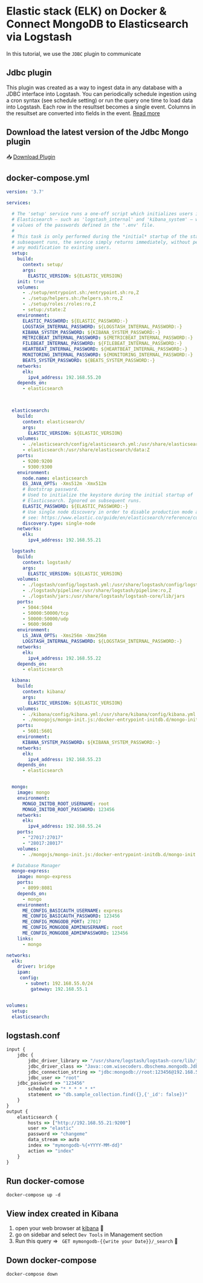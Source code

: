 # Elastic stack (ELK) on Docker & Connect MongoDB to Elasticsearch via Logstash
In this tutorial, we use the ``JDBC`` plugin to communicate
## Jdbc plugin
This plugin was created as a way to ingest data in any database with a JDBC interface into Logstash. You can periodically schedule ingestion using a cron syntax (see schedule setting) or run the query one time to load data into Logstash. Each row in the resultset becomes a single event. Columns in the resultset are converted into fields in the event. [Read more](https://www.elastic.co/guide/en/logstash/current/plugins-inputs-jdbc.html)

## Download the latest version of the Jdbc Mongo plugin
:inbox_tray: [Download Plugin](https://dbschema.com/jdbc-driver/MongoDb.html)

## docker-compose.yml
```yml
version: '3.7'

services:

  # The 'setup' service runs a one-off script which initializes users inside
  # Elasticsearch — such as 'logstash_internal' and 'kibana_system' — with the
  # values of the passwords defined in the '.env' file.
  #
  # This task is only performed during the *initial* startup of the stack. On all
  # subsequent runs, the service simply returns immediately, without performing
  # any modification to existing users.
  setup:
    build:
      context: setup/
      args:
        ELASTIC_VERSION: ${ELASTIC_VERSION}
    init: true
    volumes:
      - ./setup/entrypoint.sh:/entrypoint.sh:ro,Z
      - ./setup/helpers.sh:/helpers.sh:ro,Z
      - ./setup/roles:/roles:ro,Z
      - setup:/state:Z
    environment:
      ELASTIC_PASSWORD: ${ELASTIC_PASSWORD:-}
      LOGSTASH_INTERNAL_PASSWORD: ${LOGSTASH_INTERNAL_PASSWORD:-}
      KIBANA_SYSTEM_PASSWORD: ${KIBANA_SYSTEM_PASSWORD:-}
      METRICBEAT_INTERNAL_PASSWORD: ${METRICBEAT_INTERNAL_PASSWORD:-}
      FILEBEAT_INTERNAL_PASSWORD: ${FILEBEAT_INTERNAL_PASSWORD:-}
      HEARTBEAT_INTERNAL_PASSWORD: ${HEARTBEAT_INTERNAL_PASSWORD:-}
      MONITORING_INTERNAL_PASSWORD: ${MONITORING_INTERNAL_PASSWORD:-}
      BEATS_SYSTEM_PASSWORD: ${BEATS_SYSTEM_PASSWORD:-}
    networks:
      elk:
        ipv4_address: 192.168.55.20
    depends_on:
      - elasticsearch
  


  elasticsearch:
    build:
      context: elasticsearch/
      args:
        ELASTIC_VERSION: ${ELASTIC_VERSION}
    volumes:
      - ./elasticsearch/config/elasticsearch.yml:/usr/share/elasticsearch/config/elasticsearch.yml:ro,Z
      - elasticsearch:/usr/share/elasticsearch/data:Z
    ports:
      - 9200:9200
      - 9300:9300
    environment:
      node.name: elasticsearch
      ES_JAVA_OPTS: -Xms512m -Xmx512m
      # Bootstrap password.
      # Used to initialize the keystore during the initial startup of
      # Elasticsearch. Ignored on subsequent runs.
      ELASTIC_PASSWORD: ${ELASTIC_PASSWORD:-}
      # Use single node discovery in order to disable production mode and avoid bootstrap checks.
      # see: https://www.elastic.co/guide/en/elasticsearch/reference/current/bootstrap-checks.html
      discovery.type: single-node
    networks:
      elk:
        ipv4_address: 192.168.55.21

  logstash:
    build:
      context: logstash/
      args:
        ELASTIC_VERSION: ${ELASTIC_VERSION}
    volumes:
      - ./logstash/config/logstash.yml:/usr/share/logstash/config/logstash.yml:ro,Z
      - ./logstash/pipeline:/usr/share/logstash/pipeline:ro,Z
      - ./logstash/jars:/usr/share/logstash/logstash-core/lib/jars
    ports:
      - 5044:5044
      - 50000:50000/tcp
      - 50000:50000/udp
      - 9600:9600
    environment:
      LS_JAVA_OPTS: -Xms256m -Xmx256m
      LOGSTASH_INTERNAL_PASSWORD: ${LOGSTASH_INTERNAL_PASSWORD:-}
    networks:
      elk:
        ipv4_address: 192.168.55.22
    depends_on:
      - elasticsearch

  kibana:
    build:
      context: kibana/
      args:
        ELASTIC_VERSION: ${ELASTIC_VERSION}
    volumes:
      - ./kibana/config/kibana.yml:/usr/share/kibana/config/kibana.yml:ro,Z
      - ./monogojs/mongo-init.js:/docker-entrypoint-initdb.d/mongo-init.js:ro
    ports:
      - 5601:5601
    environment:
      KIBANA_SYSTEM_PASSWORD: ${KIBANA_SYSTEM_PASSWORD:-}
    networks:
      elk:
        ipv4_address: 192.168.55.23
    depends_on:
      - elasticsearch


  mongo:
    image: mongo
    environment:
      MONGO_INITDB_ROOT_USERNAME: root
      MONGO_INITDB_ROOT_PASSWORD: 123456
    networks:
      elk:
        ipv4_address: 192.168.55.24
    ports:
      - "27017:27017"
      - "28017:28017"
    volumes:
      - ./mongojs/mongo-init.js:/docker-entrypoint-initdb.d/mongo-init.js:ro

  # Database Manager
  mongo-express:
    image: mongo-express
    ports:
      - 8099:8081
    depends_on:
      - mongo
    environment:
      ME_CONFIG_BASICAUTH_USERNAME: express
      ME_CONFIG_BASICAUTH_PASSWORD: 123456
      ME_CONFIG_MONGODB_PORT: 27017
      ME_CONFIG_MONGODB_ADMINUSERNAME: root
      ME_CONFIG_MONGODB_ADMINPASSWORD: 123456
    links:
      - mongo

networks:
  elk:
    driver: bridge
    ipam:
     config:
       - subnet: 192.168.55.0/24
         gateway: 192.168.55.1


volumes:
  setup:
  elasticsearch:

```

## logstash.conf
```javascript
input {
	jdbc {
		jdbc_driver_library => "/usr/share/logstash/logstash-core/lib/jars/mongojdbc4.8.jar"
		jdbc_driver_class => "Java::com.wisecoders.dbschema.mongodb.JdbcDriver"
		jdbc_connection_string => "jdbc:mongodb://root:123456@192.168.55.24:27017/sample_db?authSource=admin"
		jdbc_user => "root"
    jdbc_password => "123456"
		schedule => "* * * * * *"
		statement => "db.sample_collection.find({},{'_id': false})" 
	}
}
output {
	elasticsearch {
		hosts => ["http://192.168.55.21:9200"]
		user => "elastic"
		password => "changeme"
		data_stream => auto
		index => "mymongodb-%{+YYYY-MM-dd}"
		action => "index"
	}
}
```

## Run docker-comose
```
docker-compose up -d
```
## View index created in Kibana
1. open your web browser at [kibana](http://localhost:5601) :rocket:
2. go on sidebar and select ``Dev Tools`` in Management section
3. Run this query => `` GET mymongodb-{{write your Date}}/_search`` :tada:

## Down docker-compose
```
docker-compose down
```
